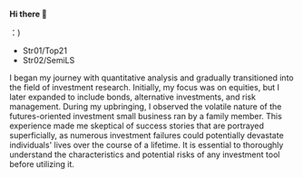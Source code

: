 **Hi there 👋**

：)
- Str01/Top21
- Str02/SemiLS

I began my journey with quantitative analysis and gradually transitioned into the field of investment research. Initially, my focus was on equities, but I later expanded to include bonds, alternative investments, and risk management. During my upbringing, I observed the volatile nature of the futures-oriented investment small business ran by a family member. This experience made me skeptical of success stories that are portrayed superficially, as numerous investment failures could potentially devastate individuals' lives over the course of a lifetime. It is essential to thoroughly understand the characteristics and potential risks of any investment tool before utilizing it.
